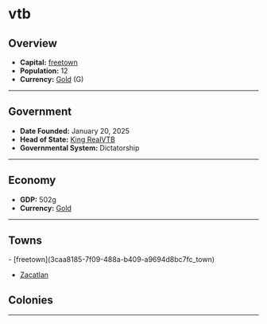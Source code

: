 <!--UNDEDITED FILE, remove this entire line if this file has been edited!-->
# <!--NAME-->vtb<!--NAME-->

## Overview

- **Capital:** <!--CAPITAL_LINK-->[freetown](3caa8185-7f09-488a-b409-a9694d8bc7fc_town)<!--CAPITAL_LINK-->
- **Population:** <!--POPULATION-->12<!--POPULATION-->
- **Currency:** <!--CURRENCY_LINK-->[Gold](Gold_currency)<!--CURRENCY_LINK--> (<!--CURRENCY_ABV-->G<!--CURRENCY_ABV-->)

---

## Government

- **Date Founded:** <!--FOUNDED-->January 20, 2025<!--FOUNDED-->
- **Head of State:** <!--LEADER_TITLE_LINK-->[King RealVTB](RealVTB_user)<!--LEADER_TITLE_LINK-->
- **Governmental System:** <!--GOVERNMENT-->Dictatorship<!--GOVERNMENT-->

---

## Economy

- **GDP:** <!--GDP-->502g<!--GDP-->
- **Currency:** <!--CURRENCY_LINK-->[Gold](Gold_currency)<!--CURRENCY_LINK-->

---

## Towns

<!--TOWNS-->- [freetown](3caa8185-7f09-488a-b409-a9694d8bc7fc_town)
- [Zacatlan](3349f2df-bbfc-45b8-8353-966102f7544e_town)<!--TOWNS-->

## Colonies

<!--COLONIES--><!--COLONIES-->

---